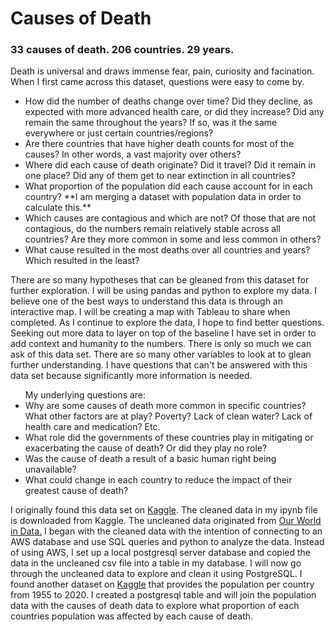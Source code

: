 # Causes of Death
<h3>33 causes of death. 206 countries. 29 years.</h3>
<break>
<p>Death is universal and draws immense fear, pain, curiosity and facination. When I first came across this dataset, questions were easy to come by.</p>
<ul>
  <li>How did the number of deaths change over time? Did they decline, as expected with more advanced health care, or did they increase? Did any remain the same throughout the years? If so, was it the same everywhere or just certain countries/regions?</li>
  <li>Are there countries that have higher death counts for most of the causes? In other words, a vast majority over others?</li>
  <li>Where did each cause of death originate? Did it travel? Did it remain in one place? Did any of them get to near extinction in all countries?</li>
  <li>What proportion of the population did each cause account for in each country? **I am merging a dataset with population data in order to calculate this.**</li>
  <li>Which causes are contagious and which are not? Of those that are not contagious, do the numbers remain relatively stable across all countries? Are they more common in some and less common in others?</li>
  <li>What cause resulted in the most deaths over all countries and years? Which resulted in the least?</li>
</ul>

  
<p>There are so many hypotheses that can be gleaned from this dataset for further exploration. I will be using pandas and python to explore my data. I believe one of the best ways to understand this data is through an interactive map. I will be creating a map with Tableau to share when completed. As I continue to explore the data, I hope to find better questions. Seeking out more data to layer on top of the baseline I have set in order to add context and humanity to the numbers. There is only so much we can ask of this data set. There are so many other variables to look at to glean further understanding. I have questions that can't be answered with this data set because significantly more information is needed.</p>

<ul> My underlying questions are:
  <li>Why are some causes of death more common in specific countries? What other factors are at play? Poverty? Lack of clean water? Lack of health care and medication? Etc.</li>
  <li>What role did the governments of these countries play in mitigating or exacerbating the cause of death? Or did they play no role?</li>
  <li>Was the cause of death a result of a basic human right being unavailable?</li>
  <li>What could change in each country to reduce the impact of their greatest cause of death?</li>
</ul>

<p>I originally found this data set on <a target="_blank" href="https://www.kaggle.com/datasets/ivanchvez/causes-of-death-our-world-in-data">Kaggle</a>. The cleaned data in my ipynb file is downloaded from Kaggle. The uncleaned data originated from <a target="_blank" rel="noopener noreferrer" href="https://ourworldindata.org/causes-of-death#data-sources">Our World in Data.</a> I began with the cleaned data with the intention of connecting to an AWS database and use SQL queries and python to analyze the data. Instead of using AWS, I set up a local postgresql server database and copied the data in the uncleaned csv file into a table in my database. I will now go through the uncleaned data to explore and clean it using PostgreSQL. I found another dataset on <a target="_blank" rel="noopener noreferrer" href="https://www.kaggle.com/datasets/themlphdstudent/countries-population-from-1955-to-2020">Kaggle</a> that provides the population per country from 1955 to 2020. I created a postgresql table and will join the population data with the causes of death data to explore what proportion of each countries population was affected by each cause of death.</p>
